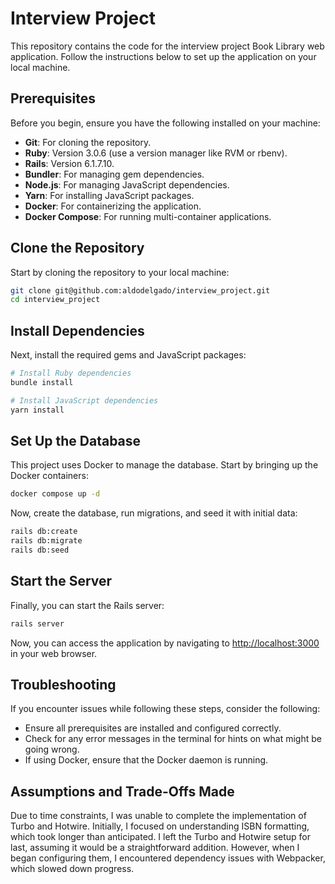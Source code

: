 
# Interview Project

This repository contains the code for the interview project Book Library web application. Follow the instructions below to set up the application on your local machine.

## Prerequisites

Before you begin, ensure you have the following installed on your machine:

- **Git**: For cloning the repository.
- **Ruby**: Version 3.0.6 (use a version manager like RVM or rbenv).
- **Rails**: Version 6.1.7.10.
- **Bundler**: For managing gem dependencies.
- **Node.js**: For managing JavaScript dependencies.
- **Yarn**: For installing JavaScript packages.
- **Docker**: For containerizing the application.
- **Docker Compose**: For running multi-container applications.

## Clone the Repository

Start by cloning the repository to your local machine:

```bash
git clone git@github.com:aldodelgado/interview_project.git
cd interview_project
```

## Install Dependencies

Next, install the required gems and JavaScript packages:

```bash
# Install Ruby dependencies
bundle install

# Install JavaScript dependencies
yarn install
```

## Set Up the Database

This project uses Docker to manage the database. Start by bringing up the Docker containers:

```bash
docker compose up -d
```

Now, create the database, run migrations, and seed it with initial data:

```bash
rails db:create
rails db:migrate
rails db:seed
```

## Start the Server

Finally, you can start the Rails server:

```bash
rails server
```

Now, you can access the application by navigating to [http://localhost:3000](http://localhost:3000) in your web browser.

## Troubleshooting

If you encounter issues while following these steps, consider the following:

- Ensure all prerequisites are installed and configured correctly.
- Check for any error messages in the terminal for hints on what might be going wrong.
- If using Docker, ensure that the Docker daemon is running.


## Assumptions and Trade-Offs Made

Due to time constraints, I was unable to complete the implementation of Turbo and Hotwire. Initially, I focused on understanding ISBN formatting, which took longer than anticipated. I left the Turbo and Hotwire setup for last, assuming it would be a straightforward addition. However, when I began configuring them, I encountered dependency issues with Webpacker, which slowed down progress.
